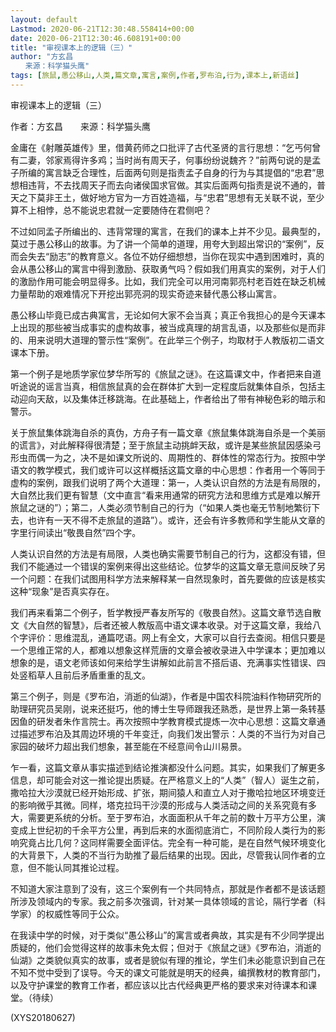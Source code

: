 ```yaml
---
layout: default
Lastmod: 2020-06-21T12:30:48.558414+00:00
date: 2020-06-21T12:30:46.608191+00:00
title: "审视课本上的逻辑（三）"
author: "方玄昌
　　来源：科学猫头鹰"
tags: [旅鼠,愚公移山,人类,篇文章,寓言,案例,作者,罗布泊,行为,课本上,新语丝]
---
```


审视课本上的逻辑（三）

作者：方玄昌　　来源：科学猫头鹰

金庸在《射雕英雄传》里，借黄药师之口批评了古代圣贤的言行思想：“乞丐何曾有二妻，邻家焉得许多鸡；当时尚有周天子，何事纷纷说魏齐？”前两句说的是孟子所编的寓言缺乏合理性，后面两句则是指责孟子自身的行为与其提倡的“忠君”思想相违背，不去找周天子而去向诸侯国求官做。其实后面两句指责是说不通的，普天之下莫非王土，做好地方官为一方百姓造福，与“忠君”思想有无关联不说，至少算不上相悖，总不能说忠君就一定要随侍在君侧吧？

不过如同孟子所编出的、违背常理的寓言，在我们的课本上并不少见。最典型的，莫过于愚公移山的故事。为了讲一个简单的道理，用夸大到超出常识的“案例”，反而会失去“励志”的教育意义。各位不妨仔细想想，当你在现实中遇到困难时，真的会从愚公移山的寓言中得到激励、获取勇气吗？假如我们用真实的案例，对于人们的激励作用可能会明显得多。比如，我们完全可以用河南郭亮村老百姓在缺乏机械力量帮助的艰难情况下开挖出郭亮洞的现实奇迹来替代愚公移山寓言。

愚公移山毕竟已成古典寓言，无论如何大家不会当真；真正令我担心的是今天课本上出现的那些被当成事实的虚构故事，被当成真理的胡言乱语，以及那些似是而非的、用来说明大道理的警示性“案例”。在此举三个例子，均取材于人教版初二语文课本下册。

第一个例子是地质学家位梦华所写的《旅鼠之谜》。在这篇课文中，作者把来自道听途说的谣言当真，相信旅鼠真的会在群体扩大到一定程度后就集体自杀，包括主动迎向天敌，以及集体迁移跳海。在此基础上，作者给出了带有神秘色彩的暗示和警示。

关于旅鼠集体跳海自杀的真伪，方舟子有一篇文章《旅鼠集体跳海自杀是一个美丽的谎言》，对此解释得很清楚；至于旅鼠主动挑衅天敌，或许是某些旅鼠因感染弓形虫而偶一为之，决不是如课文所说的、周期性的、群体性的常态行为。按照中学语文的教学模式，我们或许可以这样概括这篇文章的中心思想：作者用一个等同于虚构的案例，跟我们说明了两个大道理：第一，人类认识自然的方法是有局限的，大自然比我们更有智慧（文中直言“看来用通常的研究方法和思维方式是难以解开旅鼠之谜的”）；第二，人类必须节制自己的行为（“如果人类也毫无节制地繁衍下去，也许有一天不得不走旅鼠的道路”）。或许，还会有许多教师和学生能从文章的字里行间读出“敬畏自然”四个字。

人类认识自然的方法是有局限，人类也确实需要节制自己的行为，这都没有错，但我们不能通过一个错误的案例来得出这些结论。位梦华的这篇文章无意间反映了另一个问题：在我们试图用科学方法来解释某一自然现象时，首先要做的应该是核实这种“现象”是否真实存在。

我们再来看第二个例子，哲学教授严春友所写的《敬畏自然》。这篇文章节选自散文《大自然的智慧》，后者还被人教版高中语文课本收录。对于这篇文章，我给八个字评价：思维混乱，通篇呓语。网上有全文，大家可以自行去查阅。相信只要是一个思维正常的人，都难以想象这样荒唐的文章会被收录进入中学课本；更加难以想象的是，语文老师该如何来给学生讲解如此前言不搭后语、充满事实性错误、四处竖稻草人且前后矛盾重重的乱文。

第三个例子，则是《罗布泊，消逝的仙湖》，作者是中国农科院油料作物研究所的助理研究员吴刚，说来还挺巧，他的博士生导师跟我还熟悉，是世界上第一条转基因鱼的研发者朱作言院士。再次按照中学教育模式提炼一次中心思想：这篇文章通过描述罗布泊及其周边环境的千年变迁，向我们发出警示：人类的不当行为对自己家园的破坏力超出我们想象，甚至能在不经意间令山川易景。

乍一看，这篇文章从事实描述到结论推演都没什么问题。其实，如果我们了解更多信息，却可能会对这一推论提出质疑。在严格意义上的“人类”（智人）诞生之前，撒哈拉大沙漠就已经开始形成、扩张，期间猿人和直立人对于撒哈拉地区环境变迁的影响微乎其微。同样，塔克拉玛干沙漠的形成与人类活动之间的关系究竟有多大，需要更系统的分析。至于罗布泊，水面面积从千年之前的数十万平方公里，演变成上世纪初的千余平方公里，再到后来的水面彻底消亡，不同阶段人类行为的影响究竟占比几何？这同样需要全面评估。完全有一种可能，是在自然气候环境变化的大背景下，人类的不当行为助推了最后结果的出现。因此，尽管我认同作者的立意，但不能认同其推论过程。

不知道大家注意到了没有，这三个案例有一个共同特点，那就是作者都不是该话题所涉及领域内的专家。我之前多次强调，针对某一具体领域的言论，隔行学者（科学家）的权威性等同于公众。

在我读中学的时候，对于类似“愚公移山”的寓言或者典故，其实是有不少同学提出质疑的，他们会觉得这样的故事未免太假；但对于《旅鼠之谜》《罗布泊，消逝的仙湖》之类貌似真实的故事，或者是貌似有理的推论，学生们未必能意识到自己在不知不觉中受到了误导。今天的课文可能就是明天的经典，编撰教材的教育部门，以及守护课堂的教育工作者，都应该以比古代经典更严格的要求来对待课本和课堂。（待续）

(XYS20180627)

